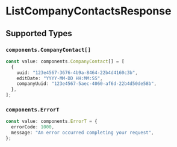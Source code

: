 # ListCompanyContactsResponse


## Supported Types

### `components.CompanyContact[]`

```typescript
const value: components.CompanyContact[] = [
  {
    uuid: "123e4567-3676-4b9a-8464-22b4d4160c3b",
    editDate: "YYYY-MM-DD HH:MM:SS",
    companyUuid: "123e4567-5aec-4060-af6d-22b4d50de58b",
  },
];
```

### `components.ErrorT`

```typescript
const value: components.ErrorT = {
  errorCode: 1000,
  message: "An error occurred completing your request",
};
```

